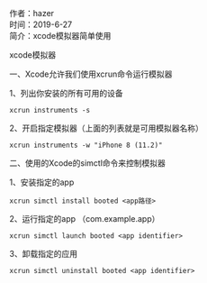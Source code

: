 作者：hazer  
时间：2019-6-27  
简介：xcode模拟器简单使用

xcode模拟器

一、Xcode允许我们使用xcrun命令运行模拟器

1、列出你安装的所有可用的设备
```
xcrun instruments -s
```
2、开启指定模拟器（上面的列表就是可用模拟器名称）
```
xcrun instruments -w "iPhone 8 (11.2)"
```
二、使用的Xcode的simctl命令来控制模拟器

1、安装指定的app

```
xcrun simctl install booted <app路径>
```


2、运行指定的app （com.example.app）

```
xcrun simctl launch booted <app identifier>
```


3、卸载指定的应用

```
xcrun simctl uninstall booted <app identifier>
```
